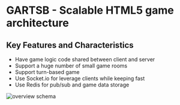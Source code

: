 GARTSB - Scalable HTML5 game  architecture 
============

Key Features and Characteristics
---

- Have game logic code shared between client and server
- Support a huge number of small game rooms
- Support turn-based game
- Use Socket.io for leverage clients while keeping fast
- Use Redis for pub/sub and game data storage

![overview schema](https://raw.github.com/flockonus/gartsb/master/docs/overview_schema.png)
